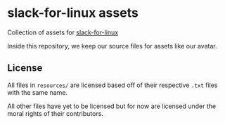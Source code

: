 # slack-for-linux assets

Collection of assets for [slack-for-linux][]

Inside this repository, we keep our source files for assets like our avatar.

[slack-for-linux]: https://github.com/slack-for-linux/slack-for-linux

## License
All files in `resources/` are licensed based off of their respective `.txt` files with the same name.

All other files have yet to be licensed but for now are licensed under the moral rights of their contributors.
